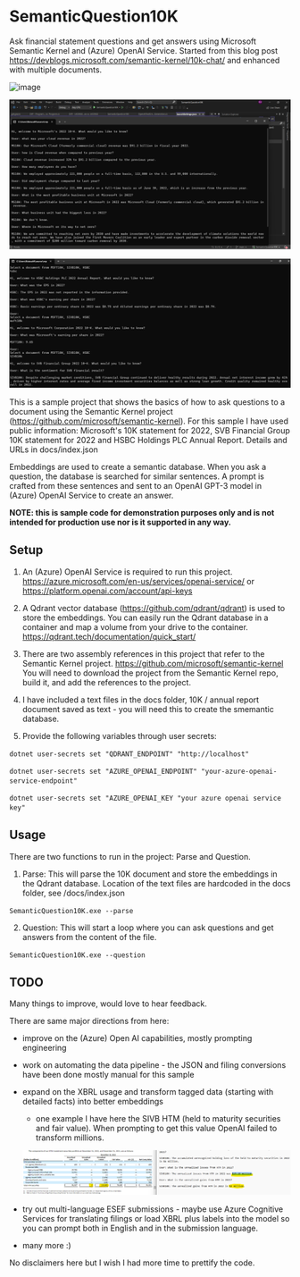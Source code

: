 # SemanticQuestion10K

Ask financial statement questions and get answers using Microsoft Semantic Kernel and (Azure) OpenAI Service. 
Started from this blog post https://devblogs.microsoft.com/semantic-kernel/10k-chat/ and enhanced with multiple documents.

![image](https://raw.githubusercontent.com/ralucaminea/SemanticQuestion10K/main/10k-q-and-a.png)

![image](https://raw.githubusercontent.com/ralucaminea/SemanticQuestion10K/main/MS10K_FirstTest.png)

![image](https://raw.githubusercontent.com/ralucaminea/SemanticQuestion10K/main/SwitchFilingContext_Test3Submissions.png)

This is a sample project that shows the basics of how to ask questions to a document using the Semantic Kernel project (https://github.com/microsoft/semantic-kernel). For this sample I have used public information: Microsoft's 10K statement for 2022, SVB Financial Group 10K statement for 2022 and HSBC Holdings PLC Annual Report. Details and URLs in docs/index.json 

Embeddings are used to create a semantic database. When you ask a question, the database is searched for similar sentences. 
A prompt is crafted from these sentences and sent to an OpenAI GPT-3 model in (Azure) OpenAI Service to create an answer.


**NOTE: this is sample code for demonstration purposes only and is not intended for production use nor is it supported in any way.** 

## Setup

1. An (Azure) OpenAI Service is required to run this project. https://azure.microsoft.com/en-us/services/openai-service/ or https://platform.openai.com/account/api-keys

2. A Qdrant vector database (https://github.com/qdrant/qdrant) is used to store the embeddings. You can easily run the Qdrant database in a container and map a volume from your drive to the container. https://qdrant.tech/documentation/quick_start/

3. There are two assembly references in this project that refer to the Semantic Kernel project. https://github.com/microsoft/semantic-kernel  You will need to download the project from the Semantic Kernel repo, build it, and add the references to the project. 

4. I have included a text files in the docs folder, 10K / annual report document saved as text - you will need this to create 
the smemantic database. 

5. Provide the following variables through user secrets:

`dotnet user-secrets set "QDRANT_ENDPOINT" "http://localhost"`

`dotnet user-secrets set "AZURE_OPENAI_ENDPOINT" "your-azure-openai-service-endpoint"`

`dotnet user-secrets set "AZURE_OPENAI_KEY "your azure openai service key"`



## Usage

There are two functions to run in the project: Parse and Question.

1. Parse: This will parse the 10K document and store the embeddings in the Qdrant database. 
Location of the text files are hardcoded in the docs folder, see 
/docs/index.json

`
SemanticQuestion10K.exe --parse 
`


2. Question: This will start a loop where you can ask questions and get answers from the content of the file.

`
SemanticQuestion10K.exe --question
`

## TODO
Many things to improve, would love to hear feedback. 

There are same major directions from here:
- improve on the (Azure) Open AI capabilities, mostly prompting engineering
- work on automating the data pipeline - the JSON and filing conversions have been done mostly manual for this sample
- expand on the XBRL usage and transform tagged data (starting with detailed facts) into better embeddings 
	- one example I have here the SIVB HTM (held to maturity securities and fair value). When prompting to get this value OpenAI failed to transform millions. 
	
	![image](https://raw.githubusercontent.com/ralucaminea/SemanticQuestion10K/main/HTM_SIVB10K_SemanticIssue.png)
- try out multi-language ESEF submissions - maybe use Azure Cognitive Services for translating filings or load XBRL plus labels into the model so you can prompt both in English and in the submission language.
- many more :) 


No disclaimers here but I wish I had more time to prettify the code.
